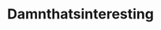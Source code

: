 ---
title: Damnthatsinteresting
crosslinks:
- livven
- gifs
- pics
- interestingasfuck
- NatureIsFuckingLit
- HailCorporate
- xkcd
- woahdude
- videos
- UNBGBBIIVCHIDCTIICBG
- nocontext
- AskReddit
- stevenuniverse
- ShitAmericansSay
- ItsADnDMonsterNow
- restofthefuckingowl
- titlegore
- zeronet
- mildlyinteresting
- funny
---